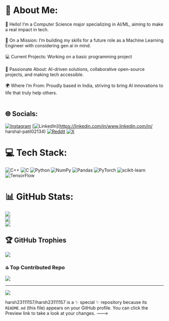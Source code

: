 # 💫 About Me:
👋 Hello! I’m a Computer Science major specializing in AI/ML, aiming to make a real impact in tech.<br><br>🚀 On a Mission: I’m building my skills for a future role as a Machine Learning Engineer with considering gen ai in mind.<br><br>💻 Current Projects: Working on a basic programming  project <br><br>🌱 Passionate About: AI-driven solutions, collaborative open-source projects, and making tech accessible.<br><br>🌍 Where I’m From: Proudly based in India, striving to bring AI innovations to life that truly help others.<br><br>


## 🌐 Socials:
[![Instagram](https://img.shields.io/badge/Instagram-%23E4405F.svg?logo=Instagram&logoColor=white)](https://instagram.com/https://www.instagram.com/harshal_0q/) [![LinkedIn](https://img.shields.io/badge/LinkedIn-%230077B5.svg?logo=linkedin&logoColor=white)](https://linkedin.com/in/www.linkedin.com/in/ harshal-patil02134) [![Reddit](https://img.shields.io/badge/Reddit-%23FF4500.svg?logo=Reddit&logoColor=white)](https://reddit.com/user/https://www.reddit.com/user/harshal_patil01/) [![X](https://img.shields.io/badge/X-black.svg?logo=X&logoColor=white)](https://x.com/https://x.com/Harshal02473335) 

# 💻 Tech Stack:
![C++](https://img.shields.io/badge/c++-%2300599C.svg?style=for-the-badge&logo=c%2B%2B&logoColor=white) ![C](https://img.shields.io/badge/c-%2300599C.svg?style=for-the-badge&logo=c&logoColor=white) ![Python](https://img.shields.io/badge/python-3670A0?style=for-the-badge&logo=python&logoColor=ffdd54) ![NumPy](https://img.shields.io/badge/numpy-%23013243.svg?style=for-the-badge&logo=numpy&logoColor=white) ![Pandas](https://img.shields.io/badge/pandas-%23150458.svg?style=for-the-badge&logo=pandas&logoColor=white) ![PyTorch](https://img.shields.io/badge/PyTorch-%23EE4C2C.svg?style=for-the-badge&logo=PyTorch&logoColor=white) ![scikit-learn](https://img.shields.io/badge/scikit--learn-%23F7931E.svg?style=for-the-badge&logo=scikit-learn&logoColor=white) ![TensorFlow](https://img.shields.io/badge/TensorFlow-%23FF6F00.svg?style=for-the-badge&logo=TensorFlow&logoColor=white)
# 📊 GitHub Stats:
![](https://github-readme-stats.vercel.app/api?username=harsh23111157&theme=dark&hide_border=false&include_all_commits=false&count_private=false)<br/>
![](https://github-readme-streak-stats.herokuapp.com/?user=harsh23111157&theme=dark&hide_border=false)<br/>
![](https://github-readme-stats.vercel.app/api/top-langs/?username=harsh23111157&theme=dark&hide_border=false&include_all_commits=false&count_private=false&layout=compact)

## 🏆 GitHub Trophies
![](https://github-profile-trophy.vercel.app/?username=harsh23111157&theme=tokyonight&no-frame=false&no-bg=false&margin-w=4)

### 🔝 Top Contributed Repo
![](https://github-contributor-stats.vercel.app/api?username=harsh23111157&limit=5&theme=tokyonight&combine_all_yearly_contributions=true)

---
[![](https://visitcount.itsvg.in/api?id=harsh23111157&icon=3&color=9)](https://visitcount.itsvg.in)

<!-- Proudly created with GPRM ( https://gprm.itsvg.in ) -->
harsh23111157/harsh23111157 is a ✨ special ✨ repository because its `README.md` (this file) appears on your GitHub profile.
You can click the Preview link to take a look at your changes.
--->
